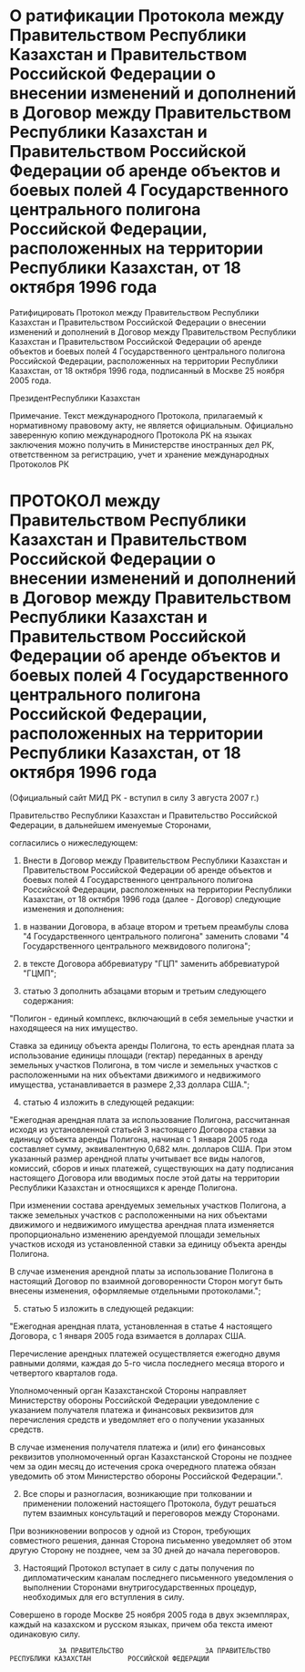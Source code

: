 # О ратификации Протокола между Правительством Республики Казахстан и Правительством Российской Федерации о внесении изменений и дополнений в Договор между Правительством Республики Казахстан и Правительством Российской Федерации об аренде объектов и боевых полей 4 Государственного центрального полигона Российской Федерации, расположенных на территории Республики Казахстан, от 18 октября 1996 года

Ратифицировать Протокол между Правительством Республики Казахстан и Правительством Российской Федерации о внесении изменений и дополнений в Договор между Правительством Республики Казахстан и Правительством Российской Федерации об аренде объектов и боевых полей 4 Государственного центрального полигона Российской Федерации, расположенных на территории Республики Казахстан, от 18 октября 1996 года, подписанный в Москве 25 ноября 2005 года.

ПрезидентРеспублики Казахстан

Примечание. Текст международного Протокола, прилагаемый к нормативному правовому акту, не является официальным. Официально заверенную копию международного Протокола РК на языках заключения можно получить в Министерстве иностранных дел РК, ответственном за регистрацию, учет и хранение международных Протоколов РК

# ПРОТОКОЛ между Правительством Республики Казахстан и Правительством Российской Федерации о внесении изменений и дополнений в Договор между Правительством Республики Казахстан и Правительством Российской Федерации об аренде объектов и боевых полей 4 Государственного центрального полигона Российской Федерации, расположенных на территории Республики Казахстан, от 18 октября 1996 года

(Официальный сайт МИД РК - вступил в силу 3 августа 2007 г.)

Правительство Республики Казахстан и Правительство Российской Федерации, в дальнейшем именуемые Сторонами,

согласились о нижеследующем:

1. Внести в Договор между Правительством Республики Казахстан и Правительством Российской Федерации об аренде объектов и боевых полей 4 Государственного центрального полигона Российской Федерации, расположенных на территории Республики Казахстан, от 18 октября 1996 года (далее - Договор) следующие изменения и дополнения:

1) в названии Договора, в абзаце втором и третьем преамбулы слова "4 Государственного центрального полигона" заменить словами "4 Государственного центрального межвидового полигона";

2) в тексте Договора аббревиатуру "ГЦП" заменить аббревиатурой "ГЦМП";

3) статью 3 дополнить абзацами вторым и третьим следующего содержания:

"Полигон - единый комплекс, включающий в себя земельные участки и находящееся на них имущество.

Ставка за единицу объекта аренды Полигона, то есть арендная плата за использование единицы площади (гектар) переданных в аренду земельных участков Полигона, в том числе и земельных участков с расположенными на них объектами движимого и недвижимого имущества, устанавливается в размере 2,33 доллара США.";

4) статью 4 изложить в следующей редакции:

"Ежегодная арендная плата за использование Полигона, рассчитанная исходя из установленной статьей 3 настоящего Договора ставки за единицу объекта аренды Полигона, начиная с 1 января 2005 года составляет сумму, эквивалентную 0,682 млн. долларов США. При этом указанный размер арендной платы учитывает все виды налогов, комиссий, сборов и иных платежей, существующих на дату подписания настоящего Договора или вводимых после этой даты на территории Республики Казахстан и относящихся к аренде Полигона.

При изменении состава арендуемых земельных участков Полигона, а также земельных участков с расположенными на них объектами движимого и недвижимого имущества арендная плата изменяется пропорционально изменению арендуемой площади земельных участков исходя из установленной ставки за единицу объекта аренды Полигона.

В случае изменения арендной платы за использование Полигона в настоящий Договор по взаимной договоренности Сторон могут быть внесены изменения, оформляемые отдельными протоколами.";

5) статью 5 изложить в следующей редакции:

"Ежегодная арендная плата, установленная в статье 4 настоящего Договора, с 1 января 2005 года взимается в долларах США.

Перечисление арендных платежей осуществляется ежегодно двумя равными долями, каждая до 5-го числа последнего месяца второго и четвертого кварталов года.

Уполномоченный орган Казахстанской Стороны направляет Министерству обороны Российской Федерации уведомление с указанием получателя платежа и финансовых реквизитов для перечисления средств и уведомляет его о получении указанных средств.

В случае изменения получателя платежа и (или) его финансовых реквизитов уполномоченный орган Казахстанской Стороны не позднее чем за один месяц до истечения срока очередного платежа обязан уведомить об этом Министерство обороны Российской Федерации.".

2. Все споры и разногласия, возникающие при толковании и применении положений настоящего Протокола, будут решаться путем взаимных консультаций и переговоров между Сторонами.

При возникновении вопросов у одной из Сторон, требующих совместного решения, данная Сторона письменно уведомляет об этом другую Сторону не позднее, чем за 30 дней до начала переговоров.

3. Настоящий Протокол вступает в силу с даты получения по дипломатическим каналам последнего письменного уведомления о выполнении Сторонами внутригосударственных процедур, необходимых для его вступления в силу.

Совершено в городе Москве 25 ноября 2005 года в двух экземплярах, каждый на казахском и русском языках, причем оба текста имеют одинаковую силу.

                ЗА ПРАВИТЕЛЬСТВО                    ЗА ПРАВИТЕЛЬСТВО         РЕСПУБЛИКИ КАЗАХСТАН         РОССИЙСКОЙ ФЕДЕРАЦИИ

